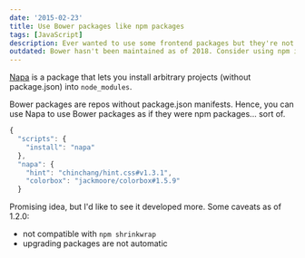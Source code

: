 ```yaml
---
date: '2015-02-23'
title: Use Bower packages like npm packages
tags: [JavaScript]
description: Ever wanted to use some frontend packages but they're not npm-compatible?
outdated: Bower hasn't been maintained as of 2018. Consider using npm instead.
---
```


[Napa] is a package that lets you install arbitrary projects (without package.json) into `node_modules`.

Bower packages are repos without package.json manifests. Hence, you can use Napa to use Bower packages as if they were npm packages... sort of.

```js
{
  "scripts": {
    "install": "napa"
  },
  "napa": {
    "hint": "chinchang/hint.css#v1.3.1",
    "colorbox": "jackmoore/colorbox#1.5.9"
  }
```

<!-- {.-wide} -->

Promising idea, but I'd like to see it developed more. Some caveats as of 1.2.0:

- not compatible with `npm shrinkwrap`
- upgrading packages are not automatic

[napa]: https://www.npmjs.com/package/napa
